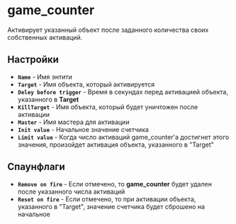 ﻿# game_counter

Активирует указанный объект после заданного количества своих собственных активаций.

## Настройки

- **`Name`** - Имя энтити
- **`Target`** - Имя объекта, который активируется
- **`Deley before trigger`** - Время в секундах перед активацией объекта, указанного в **Target**
- **`KillTarget`** - Имя объекта, который будет уничтожен после активации
- **`Master`** - Имя мастера для активации
- **`Init value`** - Начальное значение счетчика
- **`Limit value`** - Когда число активаций game_counter'а достигнет этого значения, произойдет активация объекта, указанного в "Target"

## Спаунфлаги

- **`Remove on fire`** - Если отмечено, то **game_counter** будет удален после указанного числа активаций
- **`Reset on fire`** - Если отмечено, то при активации объекта, указанного в "Target", значение счетчика будет сброшено на начальное

